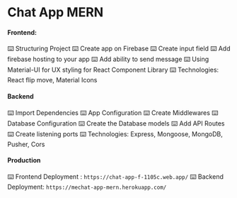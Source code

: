 # Chat App MERN

#### Frontend:

⌨️ Structuring Project
⌨️ Create app on Firebase
⌨️ Create input field
⌨️ Add firebase hosting to your app
⌨️ Add ability to send message
⌨️ Using Material-UI for UX styling for React Component Library
⌨️ Technologies: React flip move, Material Icons

#### Backend

⌨️ Import Dependencies
⌨️ App Configuration
⌨️ Create Middlewares
⌨️ Database Configuration
⌨️ Create the Database models
⌨️ Add API Routes
⌨️ Create listening ports
⌨️ Technologies: Express, Mongoose, MongoDB, Pusher, Cors

#### Production

⌨️ Frontend Deployment : ```https://chat-app-f-1105c.web.app/```
⌨️ Backend Deployment: ```https://mechat-app-mern.herokuapp.com/```

